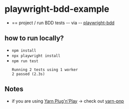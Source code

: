 # playwright-bdd-example

* == project / run BDD tests -- via -- [playwright-bdd](https://github.com/vitalets/playwright-bdd)  

## how to run locally?

* `npm install`
* `npx playwright install`
* `npm run test`
   ```
   Running 2 tests using 1 worker
   2 passed (2.3s)
   ```

## Notes

* if you are using [Yarn Plug'n'Play](https://yarnpkg.com/features/pnp) -> check out [yarn-pnp](https://github.com/vitalets/playwright-bdd-example/tree/yarn-pnp)
